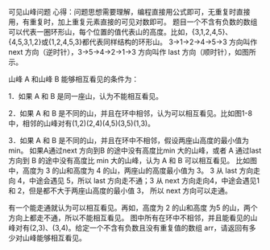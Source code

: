 可见山峰问题
心得：问题思想需要理解，编程直接用公式即可，无重复时直接用，有重复时，加上重复元素直接的可见对数即可。
题目一个不含有负数的数组可以代表一圈环形山，每个位置的值代表山的高度。比如，{3,1,2,4,5}、{4,5,3,1,2}或{1,2,4,5,3}都代表同样结构的环形山。
3->1->2->4->5->3 方向叫作next 方向（逆时针），3->5->4->2->1->3 方向叫作 last 方向（顺时针），如图所示。



山峰 A 和山峰 B 能够相互看见的条件为：

1．如果 A 和 B 是同一座山，认为不能相互看见。

2．如果 A 和 B 是不同的山，并且在环中相邻，认为可以相互看见。比如图1-8 中，相邻的山峰对有(1,2)(2,4)(4,5)(3,5)(1,3)。

3．如果 A 和 B 是不同的山，并且在环中不相邻，假设两座山高度的最小值为min。
如果A通过next 方向到B 的途中没有高度比min 大的山峰，或者 A 通过last 方向到 B 的途中没有高度比 min 大的山峰，认为 A 和 B 可以相互看见。
比如图中，高度为 3 的山和高度为 4 的山，两座山的高度最小值为 3。
3 从 last 方向走向 4，中途会遇见 5，所以 last 方向走不通；3 从 next 方向走向4，中途会遇见1 和 2，但是都不大于两座山高度的最小值 3，
所以 next 方向可以走通。

有一个能走通就认为可以相互看见。再如，高度为 2 的山和高度 为5 的山，两个方向上都走不通，所以不能相互看见。
图中所有在环中不相邻，并且能看见的山峰对有(2,3)、(3,4)。给定一个不含有负数且没有重复值的数组 arr，请返回有多少对山峰能够相互看见。

